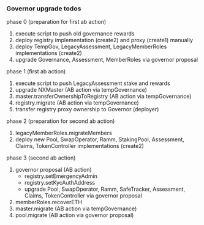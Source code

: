 ### Governor upgrade todos

phase 0 (preparation for first ab action)
1. execute script to push old governance rewards
2. deploy registry implementation (create2) and proxy (create1) manually
3. deploy TempGov, LegacyAssessment, LegacyMemberRoles implementations (create2)
4. upgrade Governance, Assessment, MemberRoles via governor proposal

phase 1 (first ab action)
1. execute script to push LegacyAssessment stake and rewards
2. upgrade NXMaster (AB action via tempGovernance)
3. master.transferOwnershipToRegistry (AB action via tempGovernance)
4. registry.migrate (AB action via tempGovernance)
5. transfer registry proxy ownership to Governor (deployer)

phase 2 (preparation for second ab action)
1. legacyMemberRoles.migrateMembers
2. deploy new Pool, SwapOperator, Ramm, StakingPool, Assessment, Claims, TokenController implementations (create2)

phase 3 (second ab action)
1. governor proposal (AB action)
   - registry.setEmergencyAdmin
   - registry.setKycAuthAddress
   - upgrade Pool, SwapOperator, Ramm, SafeTracker, Assessment, Claims, TokenController via governor proposal
2. memberRoles.recoverETH
3. master.migrate (AB action via tempGovernance)
4. pool.migrate (AB action via governor proposal)

